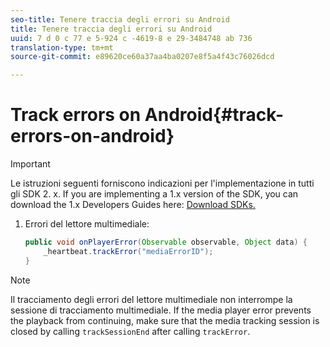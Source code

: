 ```yaml
---
seo-title: Tenere traccia degli errori su Android
title: Tenere traccia degli errori su Android
uuid: 7 d 0 c 77 e 5-924 c -4619-8 e 29-3484748 ab 736
translation-type: tm+mt
source-git-commit: e89620ce60a37aa4ba0207e8f5a4f43c76026dcd

---
```



# Track errors on Android{#track-errors-on-android}

>[!IMPORTANT]
>
>Le istruzioni seguenti forniscono indicazioni per l'implementazione in tutti gli SDK 2. x. If you are implementing a 1.x version of the SDK, you can download the 1.x Developers Guides here: [Download SDKs.](/help/sdk-implement/download-sdks.md)

1. Errori del lettore multimediale:

   ```java
   public void onPlayerError(Observable observable, Object data) {  
       _heartbeat.trackError("mediaErrorID"); 
   }
   ```

>[!NOTE]
>
>Il tracciamento degli errori del lettore multimediale non interrompe la sessione di tracciamento multimediale. If the media player error prevents the playback from continuing, make sure that the media tracking session is closed by calling `trackSessionEnd` after calling `trackError`.

